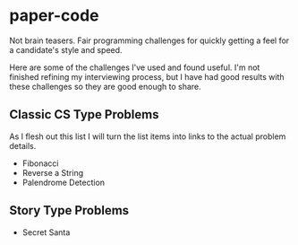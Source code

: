 # paper-code

Not brain teasers. Fair programming challenges for quickly getting a feel for a candidate's style and speed.

Here are some of the challenges I've used and found useful.  I'm not finished refining my interviewing process, but I have had good results with these challenges so they are good enough to share.

## Classic CS Type Problems

As I flesh out this list I will turn the list items into links to the actual problem details.

+ Fibonacci
+ Reverse a String
+ Palendrome Detection

## Story Type Problems

+ Secret Santa